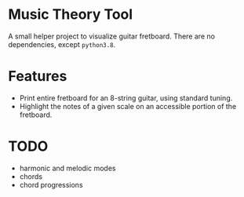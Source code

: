# Music Theory Tool

A small helper project to visualize guitar fretboard.
There are no dependencies, except `python3.8`.

# Features

- Print entire fretboard for an 8-string guitar, using standard tuning.
- Highlight the notes of a given scale on an accessible portion of the
  fretboard.

# TODO

- harmonic and melodic modes
- chords
- chord progressions
